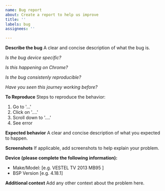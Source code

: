 ```yaml
---
name: Bug report
about: Create a report to help us improve
title: ''
labels: bug
assignees: ''

---
```


**Describe the bug**
A clear and concise description of what the bug is.

*Is the bug device specific?*

*Is this happening on Chrome?*

*Is the bug consistenly reproducible?*

*Have you seen this journey working before?*

**To Reproduce**
Steps to reproduce the behavior:
1. Go to '...'
2. Click on '....'
3. Scroll down to '....'
4. See error

**Expected behavior**
A clear and concise description of what you expected to happen.

**Screenshots**
If applicable, add screenshots to help explain your problem.

**Device (please complete the following information):**
 - Make/Model: [e.g. VESTEL TV 2013 MB95 ]
 - BSP Version [e.g. 4.18.1]

**Additional context**
Add any other context about the problem here.
